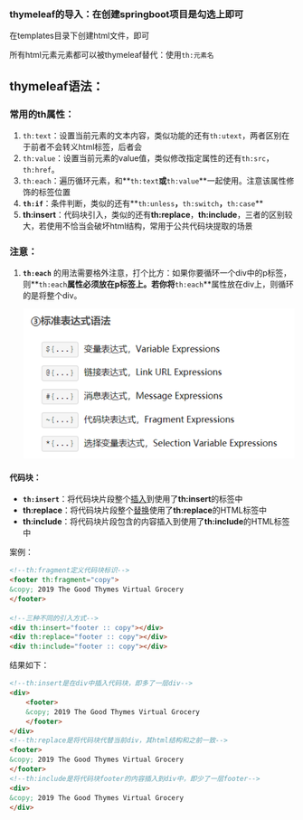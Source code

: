 ### thymeleaf的导入：在创建springboot项目是勾选上即可



在templates目录下创建html文件，即可

所有html元素元素都可以被thymeleaf替代：使用`th:元素名`



## thymeleaf语法：

### 常用的th属性：

1. `th:text`：设置当前元素的文本内容，类似功能的还有``th:utext``，两者区别在于前者不会转义html标签，后者会
2. `th:value`：设置当前元素的value值，类似修改指定属性的还有`th:src`，`th:href`。
3. `th:each`：遍历循环元素，和**`th:text`**或**`th:value`**一起使用。注意该属性修饰的标签位置
4. **`th:if`**：条件判断，类似的还有**`th:unless`**，**`th:switch`**，**`th:case`**
5. **th:insert**：代码块引入，类似的还有**th:replace**，**th:include**，三者的区别较大，若使用不恰当会破坏html结构，常用于公共代码块提取的场景

### 注意：

1. **`th:each`** 的用法需要格外注意，打个比方：如果你要循环一个div中的p标签，则**`th:each`**属性必须放在p标签上。若你将**`th:each`**属性放在div上，则循环的是将整个div。

   ![](https://raw.githubusercontent.com/JIaaoooo/ImageHostingService/main/img/thymeleaf%E8%AF%AD%E6%B3%95.png)

#### 代码块：

- **`th:insert`**：将代码块片段整个<u>插入</u>到使用了**th:insert**的标签中
- **th:replace**：将代码块片段整个<u>替换</u>使用了**th:replace**的HTML标签中
- **th:include**：将代码块片段包含的内容插入到使用了**th:include**的HTML标签中

案例：

```html
<!--th:fragment定义代码块标识-->
<footer th:fragment="copy">
&copy; 2019 The Good Thymes Virtual Grocery
</footer>

<!--三种不同的引入方式-->
<div th:insert="footer :: copy"></div>
<div th:replace="footer :: copy"></div>
<div th:include="footer :: copy"></div>
```

结果如下：

```html
<!--th:insert是在div中插入代码块，即多了一层div-->
<div>
    <footer>
    &copy; 2019 The Good Thymes Virtual Grocery
    </footer>
</div>
<!--th:replace是将代码块代替当前div，其html结构和之前一致-->
<footer>
&copy; 2019 The Good Thymes Virtual Grocery
</footer>
<!--th:include是将代码块footer的内容插入到div中，即少了一层footer-->
<div>
&copy; 2019 The Good Thymes Virtual Grocery
</div>
```


